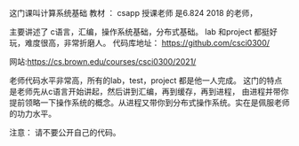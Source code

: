 这门课叫计算系统基础
教材  ： csapp
授课老师 是6.824 2018 的老师，

主要讲述了 c语言，汇编，操作系统基础，分布式基础。
lab 和project 都挺好玩，难度很高，非常折磨人。
代码库地址： https://github.com/csci0300/ 

网站:https://cs.brown.edu/courses/csci0300/2021/

老师代码水平非常高，所有的lab，test，project  都是他一人完成。
这门的特点是老师先从c语言开始讲起，然后讲到汇编，再到缓存，再到进程， 由进程并带你提前领略一下操作系统的概念。从进程又带你到分布式操作系统。实在是佩服老师的功力水平。 

注意： 请不要公开自己的代码。